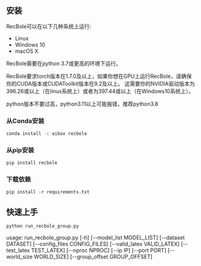 ## 安装
RecBole可以在以下几种系统上运行:

* Linux
* Windows 10
* macOS X

RecBole需要在python 3.7或更高的环境下运行。

RecBole要求torch版本在1.7.0及以上，如果你想在GPU上运行RecBole，请确保你的CUDA版本或CUDAToolkit版本在9.2及以上。
这需要你的NVIDIA驱动版本为396.26或以上（在linux系统上）或者为397.44或以上（在Windows10系统上）。

python版本不要过高，python3.11以上可能报错，推荐python3.8

### 从Conda安装

```bash
conda install -c aibox recbole
```

### 从pip安装

```bash
pip install recbole
```

### 下载依赖
```
pip install -r requirements.txt
```
## 快速上手

```bash
python run_recbole_group.py
```

usage: run_recbole_group.py [-h] [--model_list MODEL_LIST] [--dataset DATASET] [--config_files CONFIG_FILES] [--valid_latex VALID_LATEX] [--test_latex TEST_LATEX]
                            [--nproc NPROC] [--ip IP] [--port PORT] [--world_size WORLD_SIZE] [--group_offset GROUP_OFFSET]